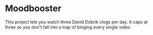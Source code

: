 # Moodbooster

This project lets you watch three David Dobrik vlogs per day. It caps at three so you don't fall into a trap of binging every single video.
